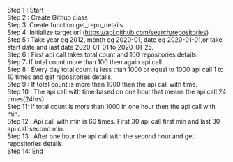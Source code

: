 Step 1 : Start     
Step 2 : Create Github class   
Step 3: Create function get_repo_details   
Step 4: Initialize  target url (https://api.github.com/search/repositories)    
Step 5 : Take  year eg 2012, month eg 2020-01, date eg 2020-01-01,or take start date and last date 2020-01-01 to 2020-01-25.     
Step 6  : First api call takes total count and 100 repositories details.    
Step 7: If total count more than 100 then again api call.    
Step 8 : Every day total count is less than 1000 or equal to 1000 api call 1 to 10 times and  get repositories details.       
Step 9 : If total count is more than 1000 then the api call with time.    
Step 10 : The api call with time based on one hour.that means the api call 24 times(24hrs) .    
Step 11: If total count is more than 1000 in one hour then the api call with min.    
Step 12 :  Api call with min is 60 times. First 30 api call first min and last 30 api call second min.    
Step 13 : After one hour the api call with the second hour and get repositories details.    
Step 14:  End   
 

